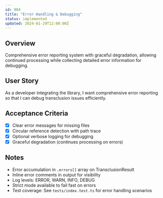 ```yaml
---
id: 004
title: "Error Handling & Debugging"
status: implemented
updated: 2024-01-29T12:00:00Z
---
```


## Overview

Comprehensive error reporting system with graceful degradation, allowing continued processing while collecting detailed error information for debugging.

## User Story

As a developer integrating the library, I want comprehensive error reporting so that I can debug transclusion issues efficiently.

## Acceptance Criteria

- [x] Clear error messages for missing files
- [x] Circular reference detection with path trace
- [x] Optional verbose logging for debugging
- [x] Graceful degradation (continues processing on errors)

## Notes

- Error accumulation in `.errors[]` array on TransclusionResult
- Inline error comments in output for visibility
- Log levels: ERROR, WARN, INFO, DEBUG
- Strict mode available to fail fast on errors
- Test coverage: See `tests/index.test.ts` for error handling scenarios